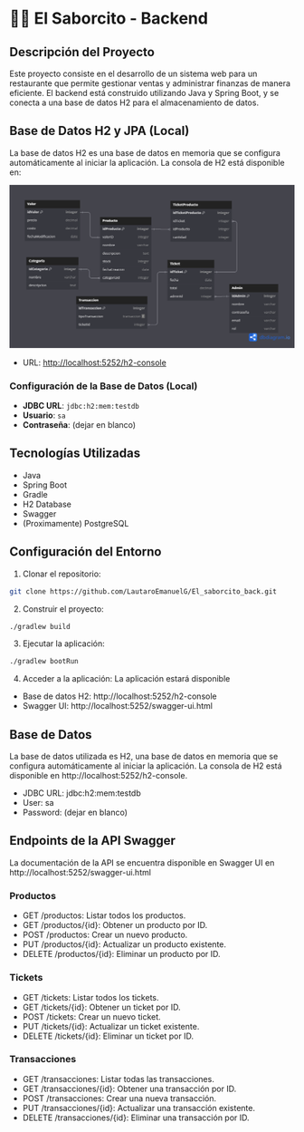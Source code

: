 # 🍔🍟 El Saborcito - Backend

## Descripción del Proyecto

Este proyecto consiste en el desarrollo de un sistema web para un restaurante que permite gestionar ventas y administrar finanzas de manera eficiente. El backend está construido utilizando Java y Spring Boot, y se conecta a una base de datos H2 para el almacenamiento de datos.

## Base de Datos H2 y JPA (Local)

La base de datos H2 es una base de datos en memoria que se configura automáticamente al iniciar la aplicación. La consola de H2 está disponible en:

![Base de Datos El Saborcito](./data/El%20saborcito.png)

- URL: [http://localhost:5252/h2-console](http://localhost:8080/h2-console)

### Configuración de la Base de Datos (Local)

- **JDBC URL**: `jdbc:h2:mem:testdb`
- **Usuario**: `sa`
- **Contraseña**: (dejar en blanco)

## Tecnologías Utilizadas

- Java
- Spring Boot
- Gradle
- H2 Database
- Swagger
- (Proximamente) PostgreSQL

## Configuración del Entorno

1. Clonar el repositorio:

```bash
git clone https://github.com/LautaroEmanuelG/El_saborcito_back.git
```

2. Construir el proyecto:

```bash
./gradlew build
```

3. Ejecutar la aplicación:

```bash
./gradlew bootRun
```

4. Acceder a la aplicación: La aplicación estará disponible
- Base de datos H2: http://localhost:5252/h2-console
- Swagger UI: http://localhost:5252/swagger-ui.html

## Base de Datos

La base de datos utilizada es H2, una base de datos en memoria que se configura automáticamente al iniciar la aplicación. La consola de H2 está disponible en http://localhost:5252/h2-console.

- JDBC URL: jdbc:h2:mem:testdb
- User: sa
- Password: (dejar en blanco)

## Endpoints de la API Swagger

La documentación de la API se encuentra disponible en Swagger UI en http://localhost:5252/swagger-ui.html

### Productos

- GET /productos: Listar todos los productos.
- GET /productos/{id}: Obtener un producto por ID.
- POST /productos: Crear un nuevo producto.
- PUT /productos/{id}: Actualizar un producto existente.
- DELETE /productos/{id}: Eliminar un producto por ID.

### Tickets

- GET /tickets: Listar todos los tickets.
- GET /tickets/{id}: Obtener un ticket por ID.
- POST /tickets: Crear un nuevo ticket.
- PUT /tickets/{id}: Actualizar un ticket existente.
- DELETE /tickets/{id}: Eliminar un ticket por ID.

### Transacciones

- GET /transacciones: Listar todas las transacciones.
- GET /transacciones/{id}: Obtener una transacción por ID.
- POST /transacciones: Crear una nueva transacción.
- PUT /transacciones/{id}: Actualizar una transacción existente.
- DELETE /transacciones/{id}: Eliminar una transacción por ID.
